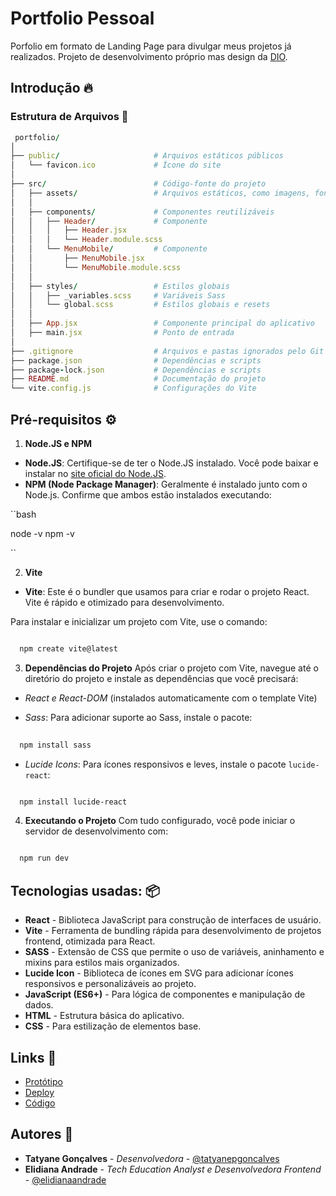 # Portfolio Pessoal

Porfolio em formato de Landing Page para divulgar meus projetos já realizados. Projeto de desenvolvimento próprio mas design da [DIO](https://github.com/digitalinnovationone).

## Introdução 🔥

### Estrutura de Arquivos 📂

```ruby
 portfolio/
│
├── public/                     # Arquivos estáticos públicos
│   └── favicon.ico             # Ícone do site
│
├── src/                        # Código-fonte do projeto
│   ├── assets/                 # Arquivos estáticos, como imagens, fontes 
│   │
│   ├── components/             # Componentes reutilizáveis
│   │   ├── Header/             # Componente
│   │   │   ├── Header.jsx
│   │   │   └── Header.module.scss
│   │   └── MenuMobile/         # Componente       
│   │       ├── MenuMobile.jsx
│   │       └── MenuMobile.module.scss
│   │
│   ├── styles/                 # Estilos globais
│   │   ├── _variables.scss     # Variáveis Sass
│   │   └── global.scss         # Estilos globais e resets
│   │
│   ├── App.jsx                 # Componente principal do aplicativo
│   ├── main.jsx                # Ponto de entrada
│
├── .gitignore                  # Arquivos e pastas ignorados pelo Git
├── package.json                # Dependências e scripts
├── package-lock.json           # Dependências e scripts
├── README.md                   # Documentação do projeto
└── vite.config.js              # Configurações do Vite

```


## Pré-requisitos ⚙️
1. **Node.JS e NPM**
- **Node.JS**: Certifique-se de ter o Node.JS instalado. Você pode baixar e instalar no [site oficial do Node.JS](https://nodejs.org/pt).
- **NPM (Node Package Manager)**: Geralmente é instalado junto com o Node.js. Confirme que ambos estão instalados executando:

``bash

  node -v
  npm -v

``

2. **Vite**
- **Vite**: Este é o bundler que usamos para criar e rodar o projeto React. Vite é rápido e otimizado para desenvolvimento.

Para instalar e inicializar um projeto com Vite, use o comando:

```bash

  npm create vite@latest

```

3. **Dependências do Projeto**
Após criar o projeto com Vite, navegue até o diretório do projeto e instale as dependências que você precisará:

- *React e React-DOM* (instalados automaticamente com o template Vite)

- *Sass*: Para adicionar suporte ao Sass, instale o pacote:

```bash
  
  npm install sass


```
- *Lucide Icons*: Para ícones responsivos e leves, instale o pacote `lucide-react`:

```bash

  npm install lucide-react


```

4. **Executando o Projeto**
Com tudo configurado, você pode iniciar o servidor de desenvolvimento com:

```bash

  npm run dev


```

## Tecnologias usadas: 📦
- **React** - Biblioteca JavaScript para construção de interfaces de usuário.
- **Vite** - Ferramenta de bundling rápida para desenvolvimento de projetos frontend, otimizada para React.
- **SASS** - Extensão de CSS que permite o uso de variáveis, aninhamento e mixins para estilos mais organizados.
- **Lucide Icon** - Biblioteca de ícones em SVG para adicionar ícones responsivos e personalizáveis ao projeto.
- **JavaScript (ES6+)** - Para lógica de componentes e manipulação de dados.
- **HTML** - Estrutura básica do aplicativo.
- **CSS** - Para estilização de elementos base.


## Links 🔗
- [Protótipo](https://www.figma.com/design/NkndT2SbyHJZWLEsaM8Xn3/DIO-Lab-Portf%C3%B3lio?node-id=0-1&node-type=canvas&t=RQ7xak8hPDOLjNNc-0)
- [Deploy]()
- [Código]()

## Autores 👷
- **Tatyane Gonçalves** - *Desenvolvedora* - [@tatyanepgoncalves](https://github.com/tatyanepgoncalves)
- **Elidiana Andrade** - *Tech Education Analyst e Desenvolvedora Frontend* - [@elidianaandrade](https://github.com/elidianaandrade)